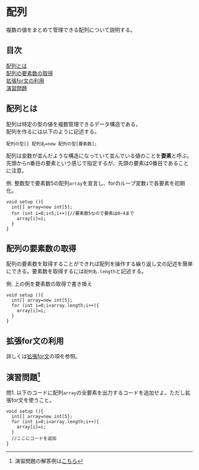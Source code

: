 # 配列
複数の値をまとめて管理できる配列について説明する。

## 目次
[配列とは](#配列とは)  
[配列の要素数の取得](#配列の要素数の取得)  
[拡張for文の利用](#拡張for文の利用)  
[演習問題](#演習問題1)


## 配列とは
配列は特定の型の値を複数管理できるデータ構造である。  
配列を作るには以下のように記述する。
```
配列の型[] 配列名=new 配列の型[要素数];
```
配列は変数が並んだような構造になっていて並んでいる値のことを**要素**と呼ぶ。先頭からn番目の要素という感じで指定するが、先頭の要素は0番目であることに注意。

例. 整数型で要素数5の配列`array`を宣言し、forのループ変数`i`で各要素を初期化。
```
void setup (){
  int[] array=new int[5];
  for (int i=0;i<5;i++){//要素数5なので要素は0~4まで
    array[i]=i;
  }
}
```

## 配列の要素数の取得
配列の要素数を取得することができれば配列を操作する繰り返し文の記述を簡単にできる。要素数を取得するには`配列名.length`と記述する。

例. 上の例を要素数の取得で書き換え
```
void setup (){
  int[] array=new int[5];
  for (int i=0;i<array.length;i++){
    array[i]=i;
  }
}
```

## 拡張for文の利用
詳しくは[拡張for文](Chapter3.md#拡張for文)の項を参照。

## 演習問題[^1]
問1. 以下のコードに配列`array`の全要素を出力するコードを追加せよ。ただし拡張for文を使うこと。
```
void setup (){
  int[] array=new int[5];
  for (int i=0;i<array.length;i++){
    array[i]=i;
  }
  //ここにコードを追加
}
```

[^1]: 演習問題の解答例は[こちら](answers.md)
